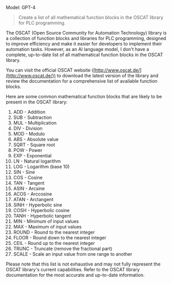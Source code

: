 Model: GPT-4

> Create a list of all mathematical function blocks in the OSCAT library for PLC programming.

The OSCAT (Open Source Community for Automation Technology) library is a collection of function blocks and libraries for PLC programming, designed to improve efficiency and make it easier for developers to implement their automation tasks. However, as an AI language model, I don't have a complete, up-to-date list of all mathematical function blocks in the OSCAT library.

You can visit the official OSCAT website ([http://www.oscat.de/](http://www.oscat.de/)) to download the latest version of the library and review the documentation for a comprehensive list of available function blocks.

Here are some common mathematical function blocks that are likely to be present in the OSCAT library:

1.  ADD - Addition
2.  SUB - Subtraction
3.  MUL - Multiplication
4.  DIV - Division
5.  MOD - Modulo
6.  ABS - Absolute value
7.  SQRT - Square root
8.  POW - Power
9.  EXP - Exponential
10.  LN - Natural logarithm
11.  LOG - Logarithm (base 10)
12.  SIN - Sine
13.  COS - Cosine
14.  TAN - Tangent
15.  ASIN - Arcsine
16.  ACOS - Arccosine
17.  ATAN - Arctangent
18.  SINH - Hyperbolic sine
19.  COSH - Hyperbolic cosine
20.  TANH - Hyperbolic tangent
21.  MIN - Minimum of input values
22.  MAX - Maximum of input values
23.  ROUND - Round to the nearest integer
24.  FLOOR - Round down to the nearest integer
25.  CEIL - Round up to the nearest integer
26.  TRUNC - Truncate (remove the fractional part)
27.  SCALE - Scale an input value from one range to another

Please note that this list is not exhaustive and may not fully represent the OSCAT library's current capabilities. Refer to the OSCAT library documentation for the most accurate and up-to-date information.